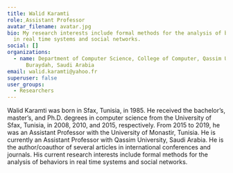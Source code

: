 ```yaml
---
title: Walid Karamti
role: ِAssistant Professor
avatar_filename: avatar.jpg
bio: My research interests include formal methods for the analysis of behaviors
  in real time systems and social networks.
social: []
organizations:
  - name: Department of Computer Science, College of Computer, Qassim University,
      Buraydah, Saudi Arabia
email: walid.karamti@yahoo.fr
superuser: false
user_groups:
  - Researchers
---
```

<!--StartFragment-->

Walid Karamti was born in Sfax, Tunisia, in 1985. He received the bachelor’s, master’s, and Ph.D. degrees in computer science from the University of Sfax, Tunisia, in 2008, 2010, and 2015, respectively. From 2015 to 2019, he was an Assistant Professor with the University of Monastir, Tunisia. He is currently an Assistant Professor with Qassim University, Saudi Arabia. He is the author/coauthor of several articles in international conferences and journals. His current research interests include formal methods for the analysis of behaviors in real time systems and social networks.

<!--EndFragment-->